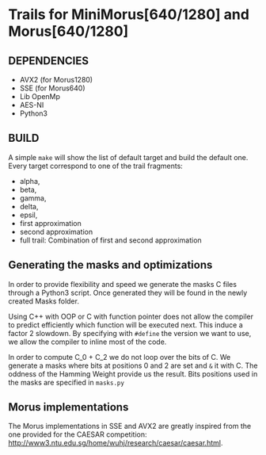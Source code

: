 # Trails for MiniMorus[640/1280] and Morus[640/1280]

## DEPENDENCIES

* AVX2 (for Morus1280)
* SSE (for Morus640)
* Lib OpenMp
* AES-NI
* Python3

## BUILD

A simple `make` will show the list of default target and build the default one.
Every target correspond to one of the trail fragments:

* alpha,
* beta,
* gamma,
* delta,
* epsil,
* first approximation
* second approximation
* full trail: Combination of first and second approximation

## Generating the masks and optimizations

In order to provide flexibility and speed we generate the masks C files through
a Python3 script. Once generated they will be found in the newly created Masks
folder.

Using C++ with OOP or C with function pointer does not allow the compiler to
predict efficiently which function will be executed next. This induce a factor
2 slowdown. By specifying with `#define` the version we want to use, we allow the
compiler to inline most of the code.

In order to compute C_0 + C_2 we do not loop over the bits of C. We generate a masks
where bits at positions 0 and 2 are set and `&` it with C.
The oddness of the Hamming Weight provide us the result.
Bits positions used in the masks are specified in `masks.py`

## Morus implementations

The Morus implementations in SSE and AVX2 are greatly inspired from the one provided for
the CAESAR competition: http://www3.ntu.edu.sg/home/wuhj/research/caesar/caesar.html.
